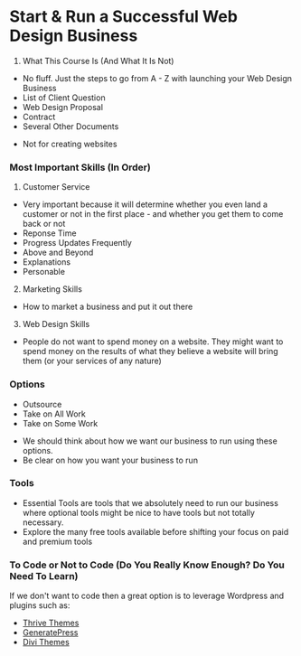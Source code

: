 # Start & Run a Successful Web Design Business

1. What This Course Is (And What It Is Not)

* No fluff. Just the steps to go from A - Z with launching your Web Design Business
* List of Client Question
* Web Design Proposal
* Contract
* Several Other Documents

<!---->

* Not for creating websites

### Most Important Skills (In Order)

1. Customer Service

* Very important because it will determine whether you even land a customer or not in the first place - and whether you get them to come back or not
* Reponse Time
* Progress Updates Frequently
* Above and Beyond
* Explanations
* Personable

2. Marketing Skills

* How to market a business and put it out there

3. Web Design Skills

* People do not want to spend money on a website. They might want to spend money on the results of what they believe a website will bring them (or your services of any nature)

### Options

* Outsource
* Take on All Work
* Take on Some Work

<!---->

* We should think about how we want our business to run using these options.
* Be clear on how you want your business to run

### Tools

* Essential Tools are tools that we absolutely need to run our business where optional tools might be nice to have tools but not totally necessary.
* Explore the many free tools available before shifting your focus on paid and premium tools

### To Code or Not to Code (Do You Really Know Enough? Do You Need To Learn)

If we don't want to code then a great option is to leverage Wordpress and plugins such as:

* [Thrive Themes](https://thrivethemes.com/?idev_id=6830)
* [GeneratePress](https://www.youtube.com/watch?v=NYkQ1mu8-80)
* [Divi Themes](https://www.youtube.com/watch?v=pGvHBfEGyY8\&feature=youtu.be)
